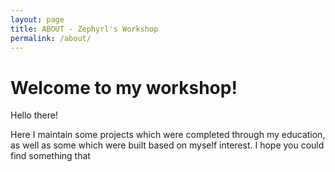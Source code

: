```yaml
---
layout: page
title: ABOUT - Zephyrl's Workshop
permalink: /about/
---
```


# Welcome to my workshop!

Hello there! 

Here I maintain some projects which were completed through my education, as well as some which were built based on myself interest. I hope you could find something that 
